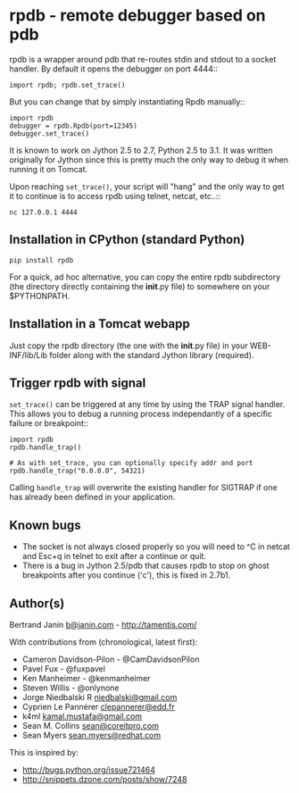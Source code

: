 rpdb - remote debugger based on pdb
===================================

rpdb is a wrapper around pdb that re-routes stdin and stdout to a socket
handler. By default it opens the debugger on port 4444::

    import rpdb; rpdb.set_trace()

But you can change that by simply instantiating Rpdb manually::

    import rpdb
    debugger = rpdb.Rpdb(port=12345)
    debugger.set_trace()

It is known to work on Jython 2.5 to 2.7, Python 2.5 to 3.1. It was written
originally for Jython since this is pretty much the only way to debug it when
running it on Tomcat.

Upon reaching `set_trace()`, your script will "hang" and the only way to get it
to continue is to access rpdb using telnet, netcat, etc..::

    nc 127.0.0.1 4444

Installation in CPython (standard Python)
-----------------------------------------

    pip install rpdb

For a quick, ad hoc alternative, you can copy the entire rpdb subdirectory
(the directory directly containing the __init__.py file) to somewhere on your
$PYTHONPATH.

Installation in a Tomcat webapp
-------------------------------

Just copy the rpdb directory (the one with the __init__.py file) in your
WEB-INF/lib/Lib folder along with the standard Jython library (required).

Trigger rpdb with signal
------------------------

`set_trace()` can be triggered at any time by using the TRAP signal handler.
This allows you to debug a running process independantly of a specific failure
or breakpoint::

    import rpdb
    rpdb.handle_trap()

    # As with set_trace, you can optionally specify addr and port
    rpdb.handle_trap("0.0.0.0", 54321)

Calling `handle_trap` will overwrite the existing handler for SIGTRAP if one has
already been defined in your application.

Known bugs
----------
  - The socket is not always closed properly so you will need to ^C in netcat
    and Esc+q in telnet to exit after a continue or quit.
  - There is a bug in Jython 2.5/pdb that causes rpdb to stop on ghost
    breakpoints after you continue ('c'), this is fixed in 2.7b1.

Author(s)
---------
Bertrand Janin <b@janin.com> - http://tamentis.com/

With contributions from (chronological, latest first):

 - Cameron Davidson-Pilon - @CamDavidsonPilon
 - Pavel Fux - @fuxpavel
 - Ken Manheimer - @kenmanheimer
 - Steven Willis - @onlynone
 - Jorge Niedbalski R <niedbalski@gmail.com>
 - Cyprien Le Pannérer <clepannerer@edd.fr>
 - k4ml <kamal.mustafa@gmail.com>
 - Sean M. Collins <sean@coreitpro.com>
 - Sean Myers <sean.myers@redhat.com>

This is inspired by:

 - http://bugs.python.org/issue721464
 - http://snippets.dzone.com/posts/show/7248
